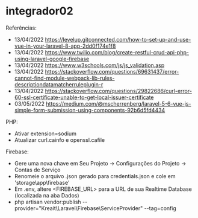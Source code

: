 # integrador02

Referências:
 - 13/04/2022 https://levelup.gitconnected.com/how-to-set-up-and-use-vue-in-your-laravel-8-app-2dd0f174e1f8
 - 13/04/2022 https://www.twilio.com/blog/create-restful-crud-api-php-using-laravel-google-firebase
 - 13/04/2022 https://www.w3schools.com/js/js_validation.asp
 - 13/04/2022 https://stackoverflow.com/questions/69631437/error-cannot-find-module-webpack-lib-rules-descriptiondatamatcherruleplugin-r
 - 13/04/2022 https://stackoverflow.com/questions/29822686/curl-error-60-ssl-certificate-unable-to-get-local-issuer-certificate
 - 03/05/2022 https://medium.com/@mscherrenberg/laravel-5-6-vue-js-simple-form-submission-using-components-92b6d5fd4434
 
PHP:
 - Ativar extension=sodium
 - Atualizar curl.cainfo e openssl.cafile

Firebase:
 - Gere uma nova chave em Seu Projeto -> Configurações do Projeto -> Contas de Serviço
 - Renomeie o arquivo .json gerado para credentials.json e cole em 'storage\app\firebase'
 - Em .env, altere <FIREBASE_URL> para a URL de sua Realtime Database (localizada na aba Dados)
 - php artisan vendor:publish --provider="Kreait\Laravel\Firebase\ServiceProvider" --tag=config
